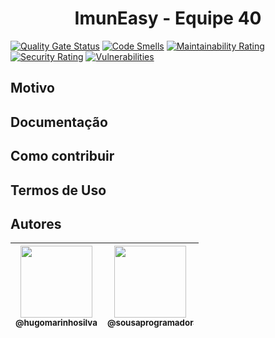 # <h1 align="center">ImunEasy - Equipe 40</h1>

[![Quality Gate Status](https://sonarcloud.io/api/project_badges/measure?project=BrasilAPI_BrasilAPI&metric=alert_status)](https://sonarcloud.io/dashboard?id=BrasilAPI_BrasilAPI)
[![Code Smells](https://sonarcloud.io/api/project_badges/measure?project=BrasilAPI_BrasilAPI&metric=code_smells)](https://sonarcloud.io/dashboard?id=BrasilAPI_BrasilAPI)
[![Maintainability Rating](https://sonarcloud.io/api/project_badges/measure?project=BrasilAPI_BrasilAPI&metric=sqale_rating)](https://sonarcloud.io/dashboard?id=BrasilAPI_BrasilAPI)
[![Security Rating](https://sonarcloud.io/api/project_badges/measure?project=BrasilAPI_BrasilAPI&metric=security_rating)](https://sonarcloud.io/dashboard?id=BrasilAPI_BrasilAPI)
[![Vulnerabilities](https://sonarcloud.io/api/project_badges/measure?project=BrasilAPI_BrasilAPI&metric=vulnerabilities)](https://sonarcloud.io/dashboard?id=BrasilAPI_BrasilAPI)

## Motivo


## Documentação


## Como contribuir


## Termos de Uso


## Autores

| [<img src="https://github.com/hugomarinhosilva.png?size=115" width=115><br><sub>@hugomarinhosilva</sub>](https://github.com/hugomarinhosilva) | [<img src="https://github.com/sousaprogramador.png?size=115" width=115><br><sub>@sousaprogramador</sub>](https://github.com/sousaprogramador) |
| :---: | :---: |
